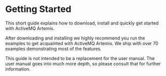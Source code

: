 Getting Started
===============

This short guide explains how to download, install and quickly get
started with ActiveMQ Artemis.

After downloading and installing we highly recommend you run the
examples to get acquainted with ActiveMQ Artemis. We ship with over 70 examples
demonstrating most of the features.

This guide is not intended to be a replacement for the user manual. The
user manual goes into much more depth, so please consult that for
further information.
